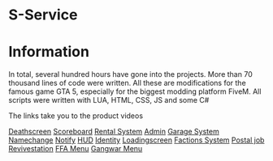 # S-Service

# Information

In total, several hundred hours have gone into the projects. More than 70 thousand lines of code were written. All these are modifications for the famous game GTA 5, especially for the biggest modding platform FiveM. All scripts were written with LUA, HTML, CSS, JS and some C#

The links take you to the product videos

[Deathscreen](https://www.youtube.com/watch?v=hk_ISwCXr2Y)
[Scoreboard](https://www.youtube.com/watch?v=GDQXOA7Otyo&t=8s)
[Rental System](https://www.youtube.com/watch?v=VkgT4kCubTE&t=10s)
[Admin](https://youtu.be/Z0Q_Y0Hn21s?si=NBtPdCzip0YS2-Lc)
[Garage System](https://www.youtube.com/watch?v=VoXkvWSJ5rA)
[Namechange](https://www.youtube.com/watch?v=FHuUjVZOqe4)
[Notify](https://www.youtube.com/watch?v=vfJ0rF3mKIw)
[HUD](https://www.youtube.com/watch?v=Ts9BQppypms)
[Identity](https://www.youtube.com/watch?v=nRVXLcdRZSk)
[Loadingscreen](https://www.youtube.com/watch?v=amn9EFfJsoA)
[Factions System](https://www.youtube.com/watch?v=xNHhkN0s8KI&t=209s)
[Postal job](https://www.youtube.com/watch?v=65iVCmqVWeA)
[Revivestation](https://www.youtube.com/watch?v=ll8tVy8d6SY)
[FFA Menu](https://www.youtube.com/watch?v=Kw0g9rvrTlw)
[Gangwar Menu](https://www.youtube.com/watch?v=z7e5Jj_jBcQ)
